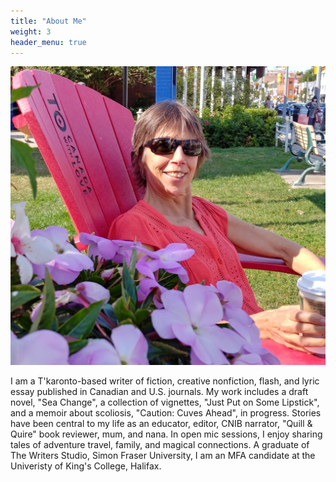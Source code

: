 ```yaml
---
title: "About Me"
weight: 3
header_menu: true
---
```


![Doley Henderson](images/dh.jpg)

I am a T'karonto-based writer of fiction, creative nonfiction, flash, and lyric essay published in Canadian and U.S. journals. My work includes a draft novel, "Sea Change", a collection of vignettes, "Just Put on Some Lipstick", and a memoir about scoliosis, "Caution: Cuves Ahead", in progress. Stories have been central to my life as an educator, editor, CNIB narrator, "Quill & Quire" book reviewer, mum, and nana. In open mic sessions, I enjoy sharing tales of adventure travel, family, and magical connections. A graduate of The Writers Studio, Simon Fraser University, I am an MFA candidate at the Univeristy of King's College, Halifax.
